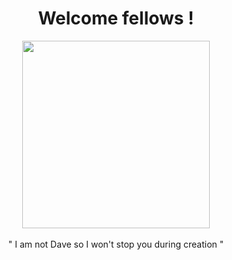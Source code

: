<h1 align="center">
  Welcome fellows !
</h1>


<div align="center">
   <img align=center src="https://media.giphy.com/media/aFfYlsEdiWPDi/giphy.gif" height="300">
   </br>
    </br>
   " I am not Dave so I won't stop you during creation "
</div>
